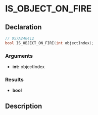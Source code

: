 # IS_OBJECT_ON_FIRE

## Declaration
```cpp
// 0x7A240412
bool IS_OBJECT_ON_FIRE(int objectIndex);
```

### Arguments
- **int:** objectIndex

### Results
- **bool**

## Description
